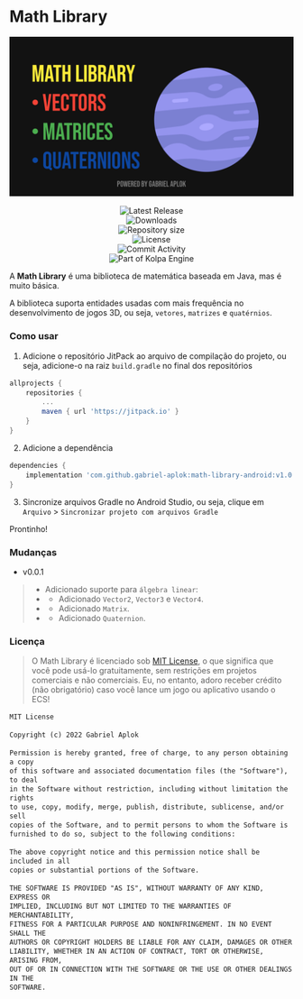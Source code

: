 # Math Library
![Math Library Banner](./images/banner_dark.png)

<div align="center">
  <img alt="Latest Release" src="https://img.shields.io/github/v/release/gabriel-aplok/math-library-android?color=black&label=Latest%20Release&style=for-the-badge"><br>
  <img alt="Downloads" src="https://img.shields.io/github/downloads/gabriel-aplok/math-library-android/total?color=black&style=for-the-badge"><br>
  <img alt="Repository size" src="https://img.shields.io/github/repo-size/gabriel-aplok/math-library-android?color=black&style=for-the-badge"><br>
  <img alt="License" src="https://img.shields.io/github/license/gabriel-aplok/math-library-android?color=black&style=for-the-badge"><br>
  <img alt="Commit Activity" src="https://img.shields.io/github/commit-activity/m/gabriel-aplok/math-library-android?color=black&style=for-the-badge"><br />
  <img alt="Part of Kolpa Engine" src="https://img.shields.io/badge/Part%20of-Kolpa%20Engine-black?style=for-the-badge">
</div>

A **Math Library** é uma biblioteca de matemática baseada em Java, mas é muito básica.

A biblioteca suporta entidades usadas com mais frequência no desenvolvimento de jogos 3D, ou seja, `vetores`, `matrizes` e `quatérnios`.

### Como usar

1. Adicione o repositório JitPack ao arquivo de compilação do projeto, ou seja, adicione-o na raiz `build.gradle` no final dos repositórios

```groovy
allprojects {
    repositories {
        ...
        maven { url 'https://jitpack.io' }
    }
}
```

2. Adicione a dependência

```groovy
dependencies {
    implementation 'com.github.gabriel-aplok:math-library-android:v1.0'
}
```

3. Sincronize arquivos Gradle no Android Studio, ou seja, clique em `Arquivo` > `Sincronizar projeto com arquivos Gradle`

Prontinho!

### Mudanças

- v0.0.1
> - Adicionado suporte para `álgebra linear`:
> - - Adicionado `Vector2`, `Vector3` e `Vector4`.
> - - Adicionado `Matrix`.
> - - Adicionado `Quaternion`.


### Licença
> O Math Library é licenciado sob [MIT License](https://choosealicense.com/licenses/mit/), o que significa que você pode usá-lo gratuitamente, sem restrições em projetos comerciais e não comerciais. Eu, no entanto, adoro receber crédito (não obrigatório) caso você lance um jogo ou aplicativo usando o ECS!

```
MIT License

Copyright (c) 2022 Gabriel Aplok

Permission is hereby granted, free of charge, to any person obtaining a copy
of this software and associated documentation files (the "Software"), to deal
in the Software without restriction, including without limitation the rights
to use, copy, modify, merge, publish, distribute, sublicense, and/or sell
copies of the Software, and to permit persons to whom the Software is
furnished to do so, subject to the following conditions:

The above copyright notice and this permission notice shall be included in all
copies or substantial portions of the Software.

THE SOFTWARE IS PROVIDED "AS IS", WITHOUT WARRANTY OF ANY KIND, EXPRESS OR
IMPLIED, INCLUDING BUT NOT LIMITED TO THE WARRANTIES OF MERCHANTABILITY,
FITNESS FOR A PARTICULAR PURPOSE AND NONINFRINGEMENT. IN NO EVENT SHALL THE
AUTHORS OR COPYRIGHT HOLDERS BE LIABLE FOR ANY CLAIM, DAMAGES OR OTHER
LIABILITY, WHETHER IN AN ACTION OF CONTRACT, TORT OR OTHERWISE, ARISING FROM,
OUT OF OR IN CONNECTION WITH THE SOFTWARE OR THE USE OR OTHER DEALINGS IN THE
SOFTWARE.
```
